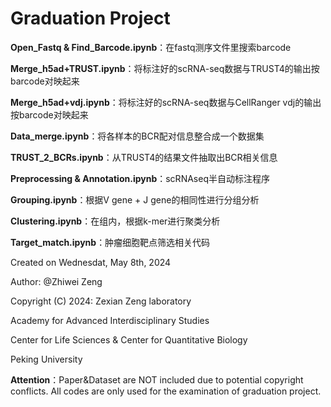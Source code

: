 

# Graduation Project

**Open_Fastq & Find_Barcode.ipynb**：在fastq测序文件里搜索barcode

**Merge_h5ad+TRUST.ipynb**：将标注好的scRNA-seq数据与TRUST4的输出按barcode对映起来

**Merge_h5ad+vdj.ipynb**：将标注好的scRNA-seq数据与CellRanger vdj的输出按barcode对映起来

**Data_merge.ipynb**：将各样本的BCR配对信息整合成一个数据集

**TRUST_2_BCRs.ipynb**：从TRUST4的结果文件抽取出BCR相关信息

**Preprocessing & Annotation.ipynb**：scRNAseq半自动标注程序

**Grouping.ipynb**：根据V gene + J gene的相同性进行分组分析

**Clustering.ipynb**：在组内，根据k-mer进行聚类分析

**Target_match.ipynb**：肿瘤细胞靶点筛选相关代码



Created on Wednesdat, May 8th, 2024 

Author: @Zhiwei Zeng

Copyright (C) 2024: Zexian Zeng laboratory

Academy for Advanced Interdisciplinary Studies

Center for Life Sciences & Center for Quantitative Biology

Peking University



**Attention**：Paper&Dataset are NOT included due to potential copyright conflicts. All codes are only used for the examination of graduation project.